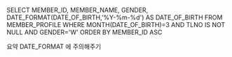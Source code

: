 SELECT MEMBER_ID, MEMBER_NAME, GENDER, DATE_FORMAT(DATE_OF_BIRTH,'%Y-%m-%d')
AS DATE_OF_BIRTH
FROM MEMBER_PROFILE
WHERE MONTH(DATE_OF_BIRTH)=3 AND TLNO IS NOT NULL AND GENDER='W'
ORDER BY MEMBER_ID ASC

요약 
DATE_FORMAT 에 주의해주기 
